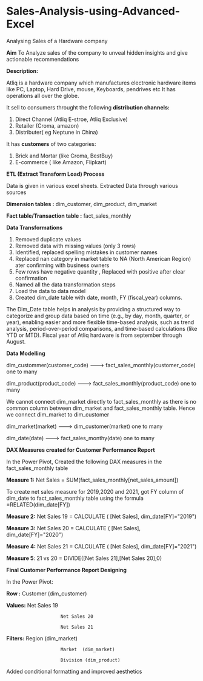 # Sales-Analysis-using-Advanced-Excel
Analysing Sales of a Hardware company

**Aim**
To Analyze sales of the company to unveal hidden insights and give actionable recommendations

**Description:**

Atliq is a hardware company which manufactures electronic hardware items like PC, Laptop, Hard Drive, mouse, Keyboards, pendrives etc
It has operations all over the globe.

It sell to consumers throught the following **distribution channels:**
1. Direct Channel (Atliq E-stroe, Atliq Exclusive)
2. Retailer (Croma, amazon)
3. Distributer( eg Neptune in China)

It has **customers** of two categories:
1. Brick and Mortar (like Croma, BestBuy)
2. E-commerce ( like Amazon, Flipkart)

**ETL (Extract Transform Load) Process**

Data is given in various excel sheets.
Extracted Data through various sources

**Dimension tables :** dim_customer, dim_product, dim_market

**Fact table/Transaction table :** fact_sales_monthly

**Data Transformations**

1. Removed duplicate values
2. Removed data with missing values (only 3 rows)
3. Identified, replaced spelling mistakes in customer names
4. Replaced nan category in market table to NA (North American Region) ater confirming with business owners
5. Few rows have negative quantity , Replaced with positive after clear confirmation
6. Named all the data transformation steps
7. Load the data to data model
8. Created dim_date table with date, month, FY (fiscal_year) columns.

The Dim_Date table helps in analysis by providing a structured way to categorize and group data based on 
time (e.g., by day, month, quarter, or year), enabling easier and more flexible time-based analysis, 
such as trend analysis, period-over-period comparisons, and time-based calculations (like YTD or MTD).
Fiscal year of Atliq hardware is from september through August.

**Data Modelling**

dim_custommer(customer_code)        --->     fact_sales_monthly(customer_code)   one to many

dim_product(product_code)           --->     fact_sales_monthly(product_code)    one to many

We cannot connect dim_market directly to fact_sales_monthly as there is no common column between dim_market and fact_sales_monthly table.
Hence we connect dim_market to dim_customer

dim_market(market)                  --->     dim_customer(market)         one to many

dim_date(date)                      --->     fact_sales_monthy(date)      one to many

**DAX Measures created for Customer Performance Report**

In the Power Pivot, Created the following DAX measures in the fact_sales_monthly table

**Measure 1:**            Net Sales = SUM(fact_sales_monthly[net_sales_amount])

To create net sales measure for 2019,2020 and 2021, got FY column of dim_date to fact_sales_monthly table
using the formula =RELATED(dim_date[FY])

**Measure 2:**            Net Sales 19 = CALCULATE ( [Net Sales], dim_date[FY]="2019")

**Measure 3:**            Net Sales 20 = CALCULATE ( [Net Sales], dim_date[FY]="2020")

**Measure 4:**            Net Sales 21 = CALCULATE ( [Net Sales], dim_date[FY]="2021")

**Measure 5**:            21 vs 20 = DIVIDE([Net Sales 21],[Net Sales 20],0)

**Final Customer Performance Report Designing**

In the Power Pivot: 

**Row   :**             Customer (dim_customer)

**Values:**             Net Sales 19

                        Net Sales 20
          
                        Net Sales 21
          
**Filters:**            Region  (dim_market)

                        Market  (dim_market)
          
                        Division (dim_product)

Added conditional formatting and improved aesthetics

         
